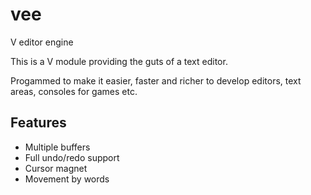 # vee

V editor engine

This is a V module providing the guts of a text editor.

Progammed to make it easier, faster and richer to develop editors, text areas, consoles for games etc.

## Features

* Multiple buffers
* Full undo/redo support
* Cursor magnet
* Movement by words
